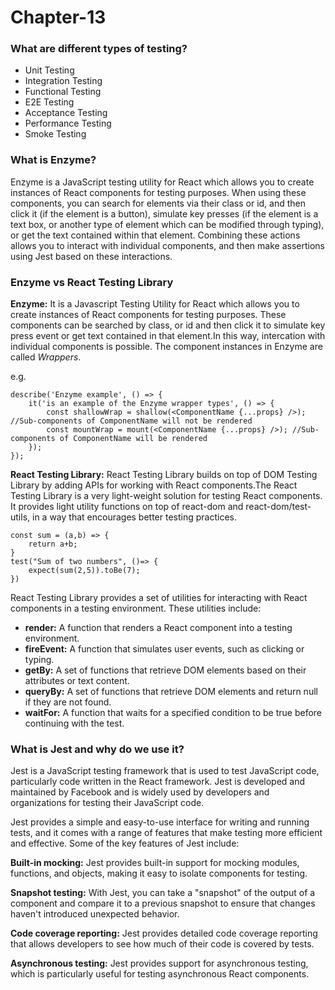 # Chapter-13

### What are different types of testing?
- Unit Testing
- Integration Testing
- Functional Testing
- E2E Testing
- Acceptance Testing
- Performance Testing
- Smoke Testing

### What is Enzyme?
Enzyme is a JavaScript testing utility for React which allows you to create instances of React components for testing purposes. When using these components, you can search for elements via their class or id, and then click it (if the element is a button), simulate key presses (if the element is a text box, or another type of element which can be modified through typing), or get the text contained within that element. Combining these actions allows you to interact with individual components, and then make assertions using Jest based on these interactions.

### Enzyme vs React Testing Library
**Enzyme:** It is a Javascript Testing Utility for React which allows you to create instances of React components for testing purposes. These components can be searched by class, or id and then click it to simulate key press event or get text contained in that element.In this way, intercation with individual components is possible. The component instances in Enzyme are called _Wrappers_.

e.g.
```
describe('Enzyme example', () => {
    it('is an example of the Enzyme wrapper types', () => {
        const shallowWrap = shallow(<ComponentName {...props} />); //Sub-components of ComponentName will not be rendered
        const mountWrap = mount(<ComponentName {...props} />); //Sub-components of ComponentName will be rendered
    });
});
```

**React Testing Library:** React Testing Library builds on top of DOM Testing Library by adding APIs for working with React components.The React Testing Library is a very light-weight solution for testing React components. It provides light utility functions on top of react-dom and react-dom/test-utils, in a way that encourages better testing practices. 
```
const sum = (a,b) => {
    return a+b;
}
test("Sum of two numbers", ()=> {
    expect(sum(2,5)).toBe(7);
})
```
React Testing Library provides a set of utilities for interacting with React components in a testing environment. These utilities include:
- **render:** A function that renders a React component into a testing environment.
- **fireEvent:** A function that simulates user events, such as clicking or typing.
- **getBy:** A set of functions that retrieve DOM elements based on their attributes or text content.
- **queryBy:** A set of functions that retrieve DOM elements and return null if they are not found.
- **waitFor:** A function that waits for a specified condition to be true before continuing with the test.

### What is Jest and why do we use it?
Jest is a JavaScript testing framework that is used to test JavaScript code, particularly code written in the React framework. Jest is developed and maintained by Facebook and is widely used by developers and organizations for testing their JavaScript code.

Jest provides a simple and easy-to-use interface for writing and running tests, and it comes with a range of features that make testing more efficient and effective. Some of the key features of Jest include:

**Built-in mocking:** Jest provides built-in support for mocking modules, functions, and objects, making it easy to isolate components for testing.

**Snapshot testing:** With Jest, you can take a "snapshot" of the output of a component and compare it to a previous snapshot to ensure that changes haven't introduced unexpected behavior.

**Code coverage reporting:** Jest provides detailed code coverage reporting that allows developers to see how much of their code is covered by tests.

**Asynchronous testing:** Jest provides support for asynchronous testing, which is particularly useful for testing asynchronous React components.
